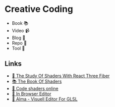 # Creative Coding

- Book 📚
- Video 📹
- Blog 📝
- Repo 🐙
- Tool 🔧

## Links

- [📝 The Study Of Shaders With React Three Fiber](https://blog.maximeheckel.com/posts/the-study-of-shaders-with-react-three-fiber/)
- [📚 The Book Of Shaders](https://thebookofshaders.com/)
- [🔧 Code shaders online](https://www.shadertoy.com/)
- [🔧 In Browser Editor](https://github.com/raphaelameaume/fragment)
- [🔧 Alma - Visuell Editor For GLSL](https://alma.sh)

